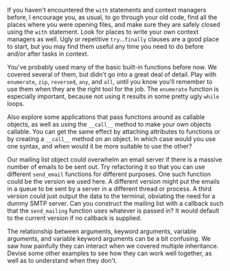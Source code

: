 If you haven't encountered the `with`  statements and context managers before, I encourage you, as usual, to go  through your old code, find all the places where you were opening  files, and make sure they are safely closed using the `with` statement. Look for places to write your own context managers as well. Ugly or repetitive `try`...`finally` clauses are a good place to start, but you may find them useful any time you need to do before and/or after tasks in context.

You've  probably used many of the basic built-in functions before now. We  covered several of them, but didn't go into a great deal of detail. Play  with `enumerate`, `zip`, `reversed`, `any`, and `all`, until you know you'll remember to use them when they are the right tool for the job. The `enumerate` function is especially important, because not using it results in some pretty ugly `while` loops.

Also explore some applications that pass functions around as callable objects, as well as using the `__call__` method to make your own objects callable. You can get the same effect by attaching attributes to functions or by creating a `__call__` method on an object. In which case would you use one syntax, and when would it be more suitable to use the other?

Our  mailing list object could overwhelm an email server if there is a  massive number of emails to be sent out. Try refactoring it so that you  can use different `send_email` functions for  different purposes. One such function could be the version we used here.  A different version might put the emails in a queue to be sent by a  server in a different thread or process. A third version could just  output the data to the terminal, obviating the need for a dummy SMTP  server. Can you construct the mailing list with a callback such that the  `send_mailing` function uses whatever is passed in? It would default to the current version if no callback is supplied.

The  relationship between arguments, keyword arguments, variable arguments,  and variable keyword arguments can be a bit confusing. We saw how  painfully they can interact when we covered multiple inheritance. Devise  some other examples to see how they can work well together, as well as  to understand when they don't.